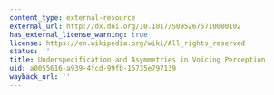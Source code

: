 ```yaml
---
content_type: external-resource
external_url: http://dx.doi.org/10.1017/S0952675710000102
has_external_license_warning: true
license: https://en.wikipedia.org/wiki/All_rights_reserved
status: ''
title: Underspecification and Asymmetries in Voicing Perception
uid: a0055616-a939-4fcd-99fb-16735e797139
wayback_url: ''
---
```

